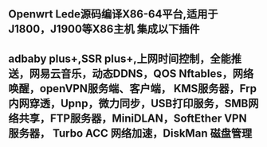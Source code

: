 Openwrt Lede源码编译X86-64平台,适用于J1800，J1900等X86主机
集成以下插件
---
adbaby plus+,SSR plus+,上网时间控制，全能推送，网易云音乐，动态DDNS，QOS Nftables，网络唤醒，openVPN服务端、客户端，
KMS服务器，Frp内网穿透，Upnp，微力同步，USB打印服务，SMB网络共享，FTP服务器，MiniDLAN，SoftEther VPN 服务器，
Turbo ACC 网络加速，DiskMan 磁盘管理
---
